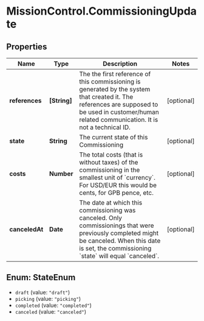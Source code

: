 # MissionControl.CommissioningUpdate

## Properties
Name | Type | Description | Notes
------------ | ------------- | ------------- | -------------
**references** | **[String]** | The the first reference of this commissioning is generated by the system that created it. The references are supposed to be used in customer/human related communication. It is not a technical ID. | [optional] 
**state** | **String** | The current state of this Commissioning | [optional] 
**costs** | **Number** | The total costs (that is without taxes) of the commissioning in the smallest unit of &#x60;currency&#x60;. For USD/EUR this would be cents, for GPB pence, etc. | [optional] 
**canceledAt** | **Date** | The date at which this commissioning was canceled. Only commissionings that were previously completed might be canceled. When this date is set, the commissioning &#x60;state&#x60; will equal &#x60;canceled&#x60;. | [optional] 

<a name="StateEnum"></a>
## Enum: StateEnum

* `draft` (value: `"draft"`)
* `picking` (value: `"picking"`)
* `completed` (value: `"completed"`)
* `canceled` (value: `"canceled"`)

